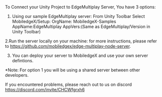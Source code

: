 To Connect your Unity Project to EdgeMultiplay Server, You have 3 options:

1. Using our sample EdgeMultiplay server:
From Unity Toolbar Select MobiledgeX/Setup:
OrgName: MobiledgeX-Samples
AppName:EdgeMultiplay
AppVers:(Same as EdgeMultiplay/Version in Unity Toolbar)

2.Run the server locally on your machine:
for more instructions, please refer to https://github.com/mobiledgex/edge-multiplay-node-server.

3. You can deploy your server to MobiledgeX and use your own server defintions.

*Note:
For option 1 you will be using a shared server between other developers.

If you encountered problems, please reach out to us on discord
https://discord.com/invite/CHCWfgrxh6